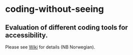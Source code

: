 # coding-without-seeing

## Evaluation of different coding tools for accessibility.

Please see [Wiki](https://github.com/oivron/coding-without-seeing/wiki) for details (NB Norwegian).
